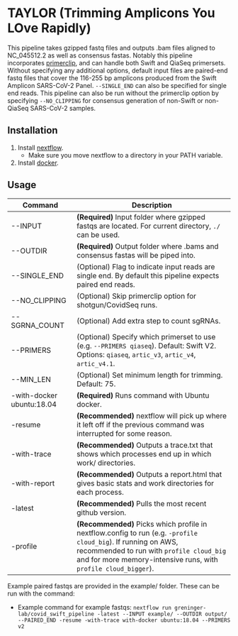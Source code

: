 # TAYLOR (Trimming Amplicons You LOve Rapidly)
This pipeline takes gzipped fastq files and outputs .bam files aligned to NC_045512.2 as well as consensus fastas. Notably this pipeline incorporates [primerclip](https://github.com/swiftbiosciences/primerclip/tree/deltest), and can handle both Swift and QiaSeq primersets. Without specifying any additional options, default input files are paired-end fastq files that cover the 116-255 bp amplicons produced from the Swift Amplicon SARS-CoV-2 Panel. `--SINGLE_END` can also be specified for single end reads. This pipeline can also be run without the primerclip option by specifying `--NO_CLIPPING` for consensus generation of non-Swift or non-QiaSeq SARS-CoV-2 samples. 

## Installation

1. Install [nextflow](https://www.nextflow.io/docs/latest/getstarted.html#installation).
   - Make sure you move nextflow to a directory in your PATH variable.
2. Install [docker](https://docs.docker.com/get-docker/).

## Usage
| Command  | Description |
| ---      | ---         | 
| --INPUT  | __(Required)__ Input folder where gzipped fastqs are located. For current  directory, `./` can be used.
| --OUTDIR | __(Required)__ Output folder where .bams and consensus fastas will be piped into.
| --SINGLE_END | (Optional) Flag to indicate input reads are single end. By default this pipeline expects paired end reads.
| --NO_CLIPPING | (Optional) Skip primerclip option for shotgun/CovidSeq runs.
| --SGRNA_COUNT | (Optional) Add extra step to count sgRNAs.
| --PRIMERS | (Optional) Specify which primerset to use (e.g. `--PRIMERS qiaseq`). Default: Swift V2. Options: `qiaseq`, `artic_v3`, `artic_v4`, `artic_v4.1`.
| --MIN_LEN | (Optional) Set minimum length for trimming. Default: 75.
| -with-docker ubuntu:18.04 | __(Required)__ Runs command with Ubuntu docker.
| -resume  | __(Recommended)__ nextflow will pick up where it left off if the previous command was interrupted for some reason.
| -with-trace | __(Recommended)__ Outputs a trace.txt that shows which processes end up in which work/ directories. 
| -with-report | __(Recommended)__ Outputs a report.html that gives basic stats and work directories for each process.
| -latest | __(Recommended)__ Pulls the most recent github version.
| -profile | __(Recommended)__ Picks which profile in nextflow.config to run (e.g. `-profile cloud_big`). If running on AWS, recommended to run with `profile cloud_big` and for more memory-intensive runs, with `profile cloud_bigger`).

Example paired fastqs are provided in the example/ folder. These can be run with the command:
- Example command for example fastqs: ```nextflow run greninger-lab/covid_swift_pipeline -latest --INPUT example/ --OUTDIR output/ --PAIRED_END -resume -with-trace with-docker ubuntu:18.04 --PRIMERS v2```

